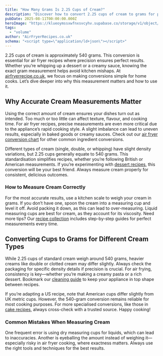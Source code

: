 ```yaml
---
title: "How Many Grams Is 2.25 Cups of Cream?"
description: "Discover how to convert 2.25 cups of cream to grams for perfect baking and air frying every time. Get accurate measurements now!"
pubDate: 2025-08-11T00:00:00.000Z
heroImage: "https://klueoymssxwfnxsvcyhv.supabase.co/storage/v1/object/public/md/how-many-grams-is-2-25-cups-of-cream-ddeaecdd.webp"
tags:
  - "volume"
author: "AirFryerRecipes.co.uk"
schema: "<script type=\"application/ld+json\"></script>"
---
```


<p>2.25 cups of cream is approximately 540 grams. This conversion is essential for air fryer recipes where precision ensures perfect results. Whether you’re whipping up a dessert or a creamy sauce, knowing the exact gram measurement helps avoid kitchen mishaps. At <a href=https://www.airfryerrecipe.co.uk>airfryerrecipe.co.uk</a>, we focus on making conversions simple for home cooks. Let’s dive deeper into why this measurement matters and how to use it.</p>

<h2>Why Accurate Cream Measurements Matter</h2>  
<p>Using the correct amount of cream ensures your dishes turn out as intended. Too much or too little can affect texture, flavour, and cooking time. For air fryer recipes, precise measurements are even more critical due to the appliance’s rapid cooking style. A slight imbalance can lead to uneven results, especially in baked goods or creamy sauces. Check out our <a href=https://www.airfryerrecipe.co.uk/air-fryer-conversion-chart>air fryer conversion chart</a> for other common ingredient conversions.</p>  

<p>Different types of cream (single, double, or whipping) have slight density variations, but 2.25 cups generally equate to 540 grams. This standardisation simplifies recipes, whether you’re following British or American measurements. If you’re experimenting with <a href=https://www.airfryerrecipe.co.uk/recipe-category/dessert>dessert recipes</a>, this conversion will be your best friend. Always measure cream properly for consistent, delicious outcomes.</p>  

<h3>How to Measure Cream Correctly</h3>  
<p>For the most accurate results, use a kitchen scale to weigh your cream in grams. If you don’t have one, spoon the cream into a measuring cup and level it off. Avoid packing it down, as this can lead to over-measuring. Liquid measuring cups are best for cream, as they account for its viscosity. Need more tips? Our <a href=https://www.airfryerrecipe.co.uk/recipes>recipe collection</a> includes step-by-step guides for perfect measurements every time.</p>  

<h2>Converting Cups to Grams for Different Cream Types</h2>  
<p>While 2.25 cups of standard cream weigh around 540 grams, heavier creams like double or clotted cream may differ slightly. Always check the packaging for specific density details if precision is crucial. For air frying, consistency is key—whether you’re making a creamy pasta or a rich dessert. Bookmark our <a href=https://www.airfryerrecipe.co.uk/air-fryer-cleaner>cleaning guide</a> to keep your appliance in top shape between recipes.</p>  

<p>If you’re adapting a US recipe, note that American cups differ slightly from UK metric cups. However, the 540-gram conversion remains reliable for most cooking purposes. For more specialised conversions, like those in <a href=https://www.airfryerrecipe.co.uk/recipe-category/cakes>cake recipes</a>, always cross-check with a trusted source. Happy cooking!</p>  

<h3>Common Mistakes When Measuring Cream</h3>  
<p>One frequent error is using dry measuring cups for liquids, which can lead to inaccuracies. Another is eyeballing the amount instead of weighing it—especially risky in air fryer cooking, where exactness matters. Always use the right tools and techniques for the best results.</p>